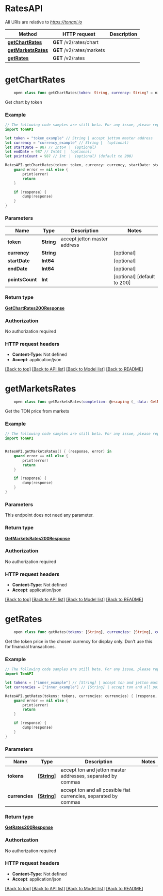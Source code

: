 # RatesAPI

All URIs are relative to *https://tonapi.io*

Method | HTTP request | Description
------------- | ------------- | -------------
[**getChartRates**](RatesAPI.md#getchartrates) | **GET** /v2/rates/chart | 
[**getMarketsRates**](RatesAPI.md#getmarketsrates) | **GET** /v2/rates/markets | 
[**getRates**](RatesAPI.md#getrates) | **GET** /v2/rates | 


# **getChartRates**
```swift
    open class func getChartRates(token: String, currency: String? = nil, startDate: Int64? = nil, endDate: Int64? = nil, pointsCount: Int? = nil, completion: @escaping (_ data: GetChartRates200Response?, _ error: Error?) -> Void)
```



Get chart by token

### Example
```swift
// The following code samples are still beta. For any issue, please report via http://github.com/OpenAPITools/openapi-generator/issues/new
import TonAPI

let token = "token_example" // String | accept jetton master address
let currency = "currency_example" // String |  (optional)
let startDate = 987 // Int64 |  (optional)
let endDate = 987 // Int64 |  (optional)
let pointsCount = 987 // Int |  (optional) (default to 200)

RatesAPI.getChartRates(token: token, currency: currency, startDate: startDate, endDate: endDate, pointsCount: pointsCount) { (response, error) in
    guard error == nil else {
        print(error)
        return
    }

    if (response) {
        dump(response)
    }
}
```

### Parameters

Name | Type | Description  | Notes
------------- | ------------- | ------------- | -------------
 **token** | **String** | accept jetton master address | 
 **currency** | **String** |  | [optional] 
 **startDate** | **Int64** |  | [optional] 
 **endDate** | **Int64** |  | [optional] 
 **pointsCount** | **Int** |  | [optional] [default to 200]

### Return type

[**GetChartRates200Response**](GetChartRates200Response.md)

### Authorization

No authorization required

### HTTP request headers

 - **Content-Type**: Not defined
 - **Accept**: application/json

[[Back to top]](#) [[Back to API list]](../README.md#documentation-for-api-endpoints) [[Back to Model list]](../README.md#documentation-for-models) [[Back to README]](../README.md)

# **getMarketsRates**
```swift
    open class func getMarketsRates(completion: @escaping (_ data: GetMarketsRates200Response?, _ error: Error?) -> Void)
```



Get the TON price from markets

### Example
```swift
// The following code samples are still beta. For any issue, please report via http://github.com/OpenAPITools/openapi-generator/issues/new
import TonAPI


RatesAPI.getMarketsRates() { (response, error) in
    guard error == nil else {
        print(error)
        return
    }

    if (response) {
        dump(response)
    }
}
```

### Parameters
This endpoint does not need any parameter.

### Return type

[**GetMarketsRates200Response**](GetMarketsRates200Response.md)

### Authorization

No authorization required

### HTTP request headers

 - **Content-Type**: Not defined
 - **Accept**: application/json

[[Back to top]](#) [[Back to API list]](../README.md#documentation-for-api-endpoints) [[Back to Model list]](../README.md#documentation-for-models) [[Back to README]](../README.md)

# **getRates**
```swift
    open class func getRates(tokens: [String], currencies: [String], completion: @escaping (_ data: GetRates200Response?, _ error: Error?) -> Void)
```



Get the token price in the chosen currency for display only. Don't use this for financial transactions.

### Example
```swift
// The following code samples are still beta. For any issue, please report via http://github.com/OpenAPITools/openapi-generator/issues/new
import TonAPI

let tokens = ["inner_example"] // [String] | accept ton and jetton master addresses, separated by commas
let currencies = ["inner_example"] // [String] | accept ton and all possible fiat currencies, separated by commas

RatesAPI.getRates(tokens: tokens, currencies: currencies) { (response, error) in
    guard error == nil else {
        print(error)
        return
    }

    if (response) {
        dump(response)
    }
}
```

### Parameters

Name | Type | Description  | Notes
------------- | ------------- | ------------- | -------------
 **tokens** | [**[String]**](String.md) | accept ton and jetton master addresses, separated by commas | 
 **currencies** | [**[String]**](String.md) | accept ton and all possible fiat currencies, separated by commas | 

### Return type

[**GetRates200Response**](GetRates200Response.md)

### Authorization

No authorization required

### HTTP request headers

 - **Content-Type**: Not defined
 - **Accept**: application/json

[[Back to top]](#) [[Back to API list]](../README.md#documentation-for-api-endpoints) [[Back to Model list]](../README.md#documentation-for-models) [[Back to README]](../README.md)

